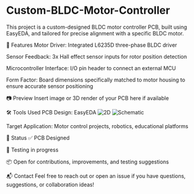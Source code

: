 # Custom-BLDC-Motor-Controller
This project is a custom-designed BLDC motor controller PCB, built using EasyEDA, and tailored for precise alignment with a specific BLDC motor.

🔧 Features
Motor Driver: Integrated L6235D three-phase BLDC driver

Sensor Feedback: 3x Hall effect sensor inputs for rotor position detection

Microcontroller Interface: I/O pin header to connect an external MCU

Form Factor: Board dimensions specifically matched to motor housing to ensure accurate sensor positioning

📷 Preview
Insert image or 3D render of your PCB here if available

🛠️ Tools Used
PCB Design: EasyEDA
![2D](offoff.jpg)
![Schematic](offoff.jpg)

Target Application: Motor control projects, robotics, educational platforms

🚀 Status
✅ PCB Designed

🧪 Testing in progress

📦 Open for contributions, improvements, and testing suggestions


📬 Contact
Feel free to reach out or open an issue if you have questions, suggestions, or collaboration ideas!
